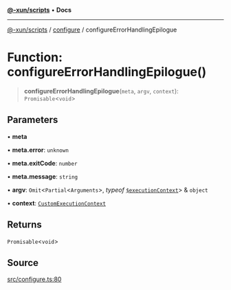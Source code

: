[**@-xun/scripts**](../../README.md) • **Docs**

***

[@-xun/scripts](../../README.md) / [configure](../README.md) / configureErrorHandlingEpilogue

# Function: configureErrorHandlingEpilogue()

> **configureErrorHandlingEpilogue**(`meta`, `argv`, `context`): `Promisable`\<`void`\>

## Parameters

• **meta**

• **meta.error**: `unknown`

• **meta.exitCode**: `number`

• **meta.message**: `string`

• **argv**: `Omit`\<`Partial`\<`Arguments`\>, *typeof* [`$executionContext`](../variables/$executionContext.md)\> & `object`

• **context**: [`CustomExecutionContext`](../type-aliases/CustomExecutionContext.md)

## Returns

`Promisable`\<`void`\>

## Source

[src/configure.ts:80](https://github.com/Xunnamius/xscripts/blob/6426d70a844a1c3242d719bd648b2a5caf61a12c/src/configure.ts#L80)
